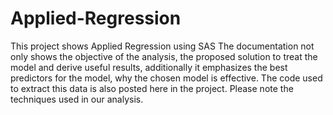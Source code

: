 # Applied-Regression
This project shows Applied Regression using SAS
The documentation not only shows the objective of the analysis, the proposed solution to treat the model and derive useful results,
additionally it emphasizes the best predictors for the model, why the chosen model is effective.
The code used to extract this data is also posted here in the project.
Please note the techniques used in our analysis.
